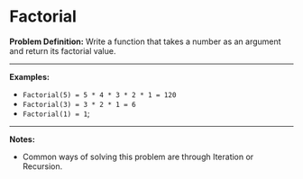 # Factorial
**Problem Definition:** 
Write a function that takes a number as an argument and return its factorial value.

---
**Examples:**
* `Factorial(5) = 5 * 4 * 3 * 2 * 1 = 120`
* `Factorial(3) = 3 * 2 * 1 = 6`
* `Factorial(1) = 1`;

---
**Notes:**
* Common ways of solving this problem are through Iteration or Recursion.

